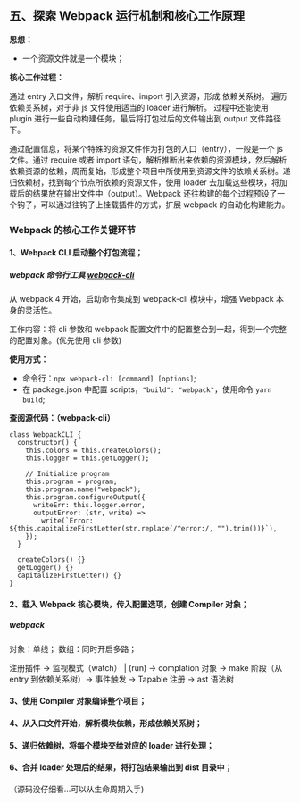 ## 五、探索 Webpack 运行机制和核心工作原理

**思想：**
- 一个资源文件就是一个模块；

**核心工作过程：**

通过 entry 入口文件，解析 require、import 引入资源，形成 依赖关系树。
遍历依赖关系树，对于非 js 文件使用适当的 loader 进行解析。
过程中还能使用 plugin 进行一些自动构建任务，最后将打包过后的文件输出到 output 文件路径下。

通过配置信息，将某个特殊的资源文件作为打包的入口（entry），一般是一个 js 文件。通过 require 或者 import 语句，解析推断出来依赖的资源模块，然后解析依赖资源的依赖，周而复始，形成整个项目中所使用到资源文件的依赖关系树。递归依赖树，找到每个节点所依赖的资源文件，使用 loader 去加载这些模块，将加载后的结果放在输出文件中（output）。Webpack 还往构建的每个过程预设了一个钩子，可以通过往钩子上挂载插件的方式，扩展 webpack 的自动化构建能力。

### Webpack 的核心工作关键环节

#### 1、Webpack CLI 启动整个打包流程；

##### webpack 命令行工具 [webpack-cli](https://www.npmjs.com/package/webpack-cli)

从 webpack 4 开始，启动命令集成到 webpack-cli 模块中，增强 Webpack 本身的灵活性。

工作内容：将 cli 参数和 webpack 配置文件中的配置整合到一起，得到一个完整的配置对象。(优先使用 cli 参数)

**使用方式：**

- 命令行：`npx webpack-cli [command] [options]`;
- 在 package.json 中配置 scripts，`"build": "webpack"`，使用命令 `yarn build`;

**查阅源代码：（webpack-cli）**

```shell
class WebpackCLI {
  constructor() {
    this.colors = this.createColors();
    this.logger = this.getLogger();

    // Initialize program
    this.program = program;
    this.program.name("webpack");
    this.program.configureOutput({
      writeErr: this.logger.error,
      outputError: (str, write) =>
        write(`Error: ${this.capitalizeFirstLetter(str.replace(/^error:/, "").trim())}`),
    });
  }

  createColors() {}
  getLogger() {}
  capitalizeFirstLetter() {}
}
```
#### 2、载入 Webpack 核心模块，传入配置选项，创建 Compiler 对象；

##### webpack

对象：单线；
数组：同时开启多路；

注册插件 -> 监视模式（watch） | (run) -> complation 对象 -> make 阶段（从 entry 到依赖关系树）-> 事件触发 -> Tapable 注册 -> ast 语法树

#### 3、使用 Compiler 对象编译整个项目；

#### 4、从入口文件开始，解析模块依赖，形成依赖关系树；

#### 5、递归依赖树，将每个模块交给对应的 loader 进行处理；

#### 6、合并 loader 处理后的结果，将打包结果输出到 dist 目录中；

（源码没仔细看...可以从生命周期入手)




